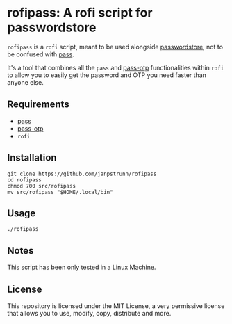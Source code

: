# rofipass: A rofi script for passwordstore

`rofipass` is a `rofi` script, meant to be used alongside [passwordstore](https://www.passwordstore.org/), not to be confused with [pass](https://github.com/janpstrunn/pass).

It's a tool that combines all the `pass` and [pass-otp](https://github.com/tadfisher/pass-otp) functionalities within `rofi` to allow you to easily get the password and OTP you need faster than anyone else.

## Requirements

- [pass](https://www.passwordstore.org/)
- [pass-otp](https://github.com/tadfisher/pass-otp)
- `rofi`

## Installation

```
git clone https://github.com/janpstrunn/rofipass
cd rofipass
chmod 700 src/rofipass
mv src/rofipass "$HOME/.local/bin"
```

## Usage

```
./rofipass
```

## Notes

This script has been only tested in a Linux Machine.

## License

This repository is licensed under the MIT License, a very permissive license that allows you to use, modify, copy, distribute and more.

